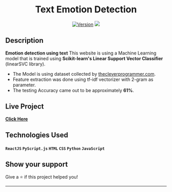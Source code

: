 <h1 align="center">Text Emotion Detection</h1>
<p align="center">
  <a href = "http://hits.dwyl.com/jamal474/emotiontest"><img alt="Version" src="https://hits.dwyl.com/jamal474/emotiontest.svg?style=flat"/></a>
  <a href = "https://app.netlify.com/sites/textemotiondetection/deploys"><img src = "https://api.netlify.com/api/v1/badges/2faa6ea7-64dc-4233-aae2-a75675484d2b/deploy-status"/></a>
</p>

## Description
**Emotion detection using text**
This website is using a Machine Learning model that is trained using **Scikit-learn's __Linear Support Vector Classifier__** (linearSVC library).
- The Model is using dataset collected by [thecleverprogrammer.com](https://github.com/amankharwal/Website-data/blob/master/text.txt).
- Feature extraction was done using tf-idf vectorizer with 2-gram as parameter. 
- The testing Accuracy came out to be approximately **61%**.

## Live Project
[**Click Here**](https://textemotion.mdshabbirjamal.one/)

## Technologies Used
#### ``ReactJS`` ``PyScript.js`` ``HTML`` ``CSS`` ``Python`` ``JavaScript``

## Show your support

Give a ⭐️ if this project helped you!

***